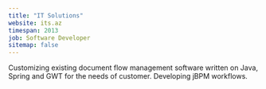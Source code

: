```yaml
---
title: "IT Solutions"
website: its.az
timespan: 2013
job: Software Developer
sitemap: false
---
```


Customizing existing document flow management software written on Java, Spring and GWT for the needs of customer. Developing jBPM workflows.
